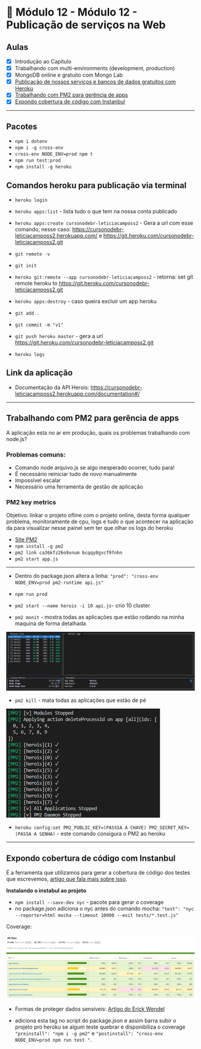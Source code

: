 # 🤯 Módulo 12 - Módulo 12 - Publicação de serviços na Web

## Aulas

- [x] Introdução ao Capítulo
- [x] Trabalhando com multi-environments (development, production)
- [x] MongoDB online e gratuito com Mongo Lab
- [x] [Publicação de nossos serviços e bancos de dados gratuitos com Heroku](./app-heroku)
- [x] [Trabalhando com PM2 para gerência de apps](#pm2)
- [x] [Expondo cobertura de código com Instanbul](#instanbul)

***

## Pacotes

- `npm i dotenv`
- `npm i -g cross-env`
- `cross-env NODE_ENV=prod npm t`
- `npm run test:prod`
- `npm install -g heroku`

## Comandos heroku para publicação via terminal

- `heroku login`
- `heroku apps:list` - lista tudo o que tem na nossa conta publicado
- `heroku apps:create cursonodebr-leticiacamposs2` - Gera a url com esse comando, nesse caso: https://cursonodebr-leticiacamposs2.herokuapp.com/ e https://git.heroku.com/cursonodebr-leticiacamposs2.git
- `git remote -v`
- `git init`  
- `heroku git:remote --app cursonodebr-leticiacamposs2` - retorna: set git remote heroku to https://git.heroku.com/cursonodebr-leticiacamposs2.git
- `heroku apps:destroy` - caso queira excluir um app heroku 

- `git add .`
- `git commit -m "v1"` 
- `git push heroku master` - gera a url https://git.heroku.com/cursonodebr-leticiacamposs2.git
- `heroku logs` 

## Link da aplicação

- Documentação da API Herois: https://cursonodebr-leticiacamposs2.herokuapp.com/documentation#/

***

<div id="pm2">

## Trabalhando com PM2 para gerência de apps
A aplicação esta no ar em produção, quais os problemas trabalhando com node.js? 

### Problemas comuns:
- Comando node arquivo.js se algo inesperado ocorrer, tudo para!
- É necessário reiniciar tudo de novo manualmente
- Impossível escalar
- Necessário uma ferramenta de gestão de aplicação

### PM2 key metrics

Objetivo: linkar o projeto ofline com o projeto online, desta forma qualquer problema, monitoramente de cpu, logs e tudo o que acontecer na aplicação da para visualizar nesse painel sem ter que olhar os logs do heroku

- [Site PM2](https://pm2.keymetrics.io/)
- `npm install -g pm2`
- `pm2 link ca36kfz26o9xnum bcqqy8gvcf9fnhn`
- `pm2 start app.js`

<hr/>

- Dentro do package.json altera a linha: `"prod": "cross-env NODE_ENV=prod pm2-runtime api.js"`
- `npm run prod`
- `pm2 start --name herois -i 10 api.js`- crio 10 cluster

- `pm2 monit` - mostra todas as aplicações que estão rodando na minha maquina de forma detalhada
<p></p>

![monitor](./assets/monitor.png)
<p></p>

- `pm2 kill` - mata todas as aplicações que estão de pé
<p></p>

![mata-processos](./assets/mata-processos.png)
<p></p>

- `heroku config:set PM2_PUBLIC_KEY=(PASSSA A CHAVE) PM2_SECRET_KEY=(PASSA A SENHA)` - este comando consigura o PM2 ao heroku 

***

<div id="instanbul">

## Expondo cobertura de código com Instanbul
É a ferramenta que utilizamos para gerar a cobertura de código dos testes que escrevemos, [artigo que fala mais sobre isso](https://blog.getty.io/cobertura-de-c%C3%B3digo-no-seu-projeto-nodejs-usando-istanbul-f6bac73e4408).

<p><b>Instalando o instabul ao projeto</b></p>

- `npm install --save-dev nyc` - pacote para gerar o coverage
- no package.json adiciona o nyc antes do comando mocha: `"test": "nyc --reporter=html mocha --timeout 10000 --exit tests/*.test.js"`

<p>Coverage:</p>

![coverage](./assets/coverage.png)
<p></p>

- Formas de proteger dados sensíveis: [Artigo do Erick Wendel](https://medium.com/trainingcenter/protegendo-dados-sens%C3%ADveis-com-git-crypt-9fca13e6835b)

- adiciona esta tag no script do package.json e assim barra subir o projeto pro heroku se algum teste quebrar e disponibiliza o coverage `"preinstall": "npm i -g pm2"` e `"postinstall": "cross-env NODE_ENV=prod npm run test "`.